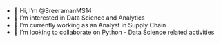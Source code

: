 - 👋 Hi, I’m @SreeramanMS14
- 👀 I’m interested in Data Science and Analytics
- 🌱 I’m currently working as an Analyst in Supply Chain
- 💞️ I’m looking to collaborate on Python - Data Science related activities

<!---
SreeramanMS14/SreeramanMS14 is a ✨ special ✨ repository because its `README.md` (this file) appears on your GitHub profile.
You can click the Preview link to take a look at your changes.
--->

